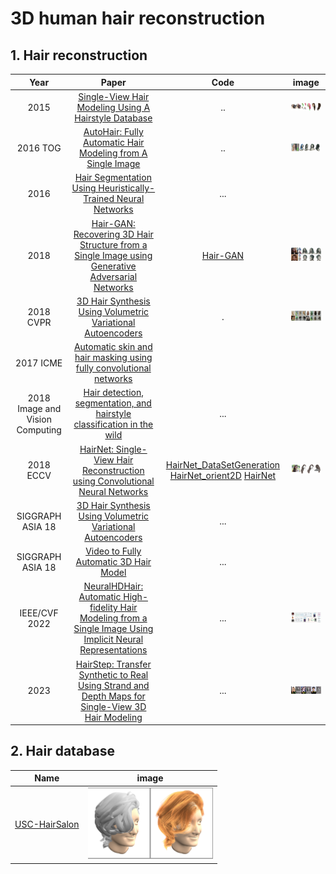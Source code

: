 # 3D human hair reconstruction

## 1. Hair reconstruction

Year|Paper|Code|image
:---:|:---:|:---:|:---:
2015|[Single-View Hair Modeling Using A Hairstyle Database](https://www.hao-li.com/Hao_Li/Hao_Li_-_publications_%5bSingle-View_Hair_Modeling_Using_A_Hairstyle_Database%5d.html)|..|<img src="https://github.com/zhoushiwei/Awesome-3D-Hair-Reconstruction/blob/main/figures/Hao_Li.jpg" width="200">
2016 TOG|[AutoHair: Fully Automatic Hair Modeling from A Single Image](http://eprints.whiterose.ac.uk/134268/)|..|<img src="https://github.com/zhoushiwei/awesome-3D-Hair-Reconstruction/blob/main/figures/autohair.jpg" width="200">
2016|[Hair Segmentation Using Heuristically-Trained Neural Networks](https://ieeexplore.ieee.org/stamp/stamp.jsp?tp=&arnumber=7592406)|...
2018|[Hair-GAN: Recovering 3D Hair Structure from a Single Image using Generative Adversarial Networks](https://arxiv.org/abs/1811.06229)|[Hair-GAN](https://github.com/MengZephyr/HairGANs)|<img src="https://github.com/zhoushiwei/Awesome-3D-Hair-Reconstruction/blob/main/figures/Hair-GANs.png" width="200">
2018 CVPR|[3D Hair Synthesis Using Volumetric Variational Autoencoders](http://linjieluo.com/files/18-SIGA-3DHairSynthesisUsingVolumetricVAEs.pdf)|.|<img src="https://github.com/zhoushiwei/awesome-3D-Hair-Reconstruction/blob/main/figures/hairvae-teaser.jpeg" width="200">
2017 ICME|[Automatic skin and hair masking using fully convolutional networks](https://ieeexplore.ieee.org/abstract/document/8019339)|
2018<br>Image and Vision Computing|[Hair detection, segmentation, and hairstyle classification in the wild](https://www.sciencedirect.com/science/article/pii/S0262885618300143)|...
2018 ECCV|[HairNet: Single-View Hair Reconstruction using Convolutional Neural Networks](https://openaccess.thecvf.com/content_ECCV_2018/papers/Yi_Zhou_Single-view_Hair_Reconstruction_ECCV_2018_paper.pdf)|[HairNet_DataSetGeneration](https://github.com/papagina/HairNet_DataSetGeneration) [HairNet_orient2D](https://github.com/papagina/HairNet_orient2D) [HairNet](https://github.com/suyuan945/HairNet)|<img src="https://github.com/zhoushiwei/Awesome-3D-Hair-Reconstruction/blob/main/figures/Single-view_Hair_Reconstruction.png" width="200">
SIGGRAPH ASIA 18|[3D Hair Synthesis Using Volumetric Variational Autoencoders](http://linjieluo.com/publications/3d-hair-synthesis-using-volumetric-variational-autoencoders/)|...
SIGGRAPH ASIA 18|[Video to Fully Automatic 3D Hair Model](https://arxiv.org/pdf/1809.04765.pdf)|...
IEEE/CVF 2022|[NeuralHDHair: Automatic High-fidelity Hair Modeling from a Single Image Using Implicit Neural Representations](https://openaccess.thecvf.com/content/CVPR2022/papers/Wu_NeuralHDHair_Automatic_High-Fidelity_Hair_Modeling_From_a_Single_Image_Using_CVPR_2022_paper.pdf)|...|<img src="https://github.com/KeyuWu-CS/NeuralHDHair/blob/master/Pipeline.png" width="200">
2023|[HairStep: Transfer Synthetic to Real Using Strand and Depth Maps for Single-View 3D Hair Modeling](https://arxiv.org/pdf/1809.04765.pdf)|...|<img src="https://github.com/zhoushiwei/Awesome-3D-Hair-Reconstruction/blob/main/figures/HairStep.jpg" width="200">

## 2. Hair database

Name|image
:---:|:---:
[USC-HairSalon](http://www-scf.usc.edu/~liwenhu/SHM/database.html)|<img src="https://github.com/zhoushiwei/Awesome-3D-Hair-Reconstruction/blob/main/figures/hair.png" width="200">
